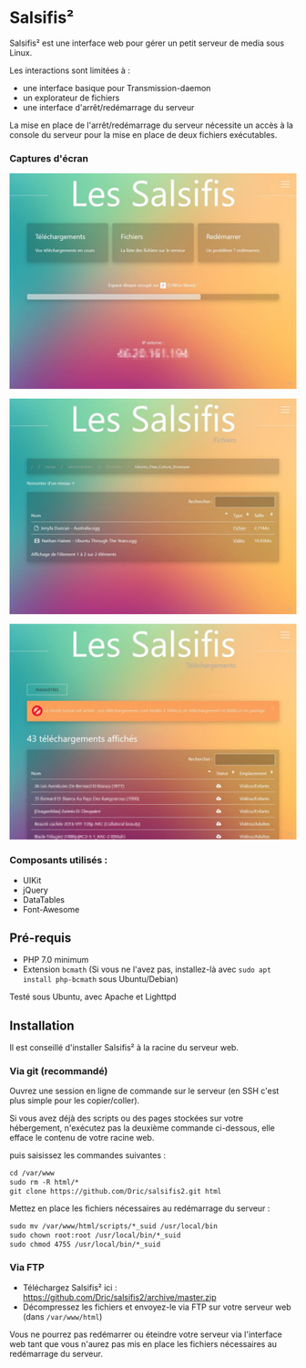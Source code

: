 # Salsifis²

Salsifis² est une interface web pour gérer un petit serveur de media sous Linux.

Les interactions sont limitées à :

- une interface basique pour Transmission-daemon
- un explorateur de fichiers
- une interface d'arrêt/redémarrage du serveur

La mise en place de l'arrêt/redémarrage du serveur nécessite un accès à la console du serveur pour la mise en place de deux fichiers exécutables.

### Captures d'écran

![Accueil](https://raw.githubusercontent.com/Dric/salsifis2/master/img/screenshots/home.jpg "Accueil")

![Fichiers](https://raw.githubusercontent.com/Dric/salsifis2/master/img/screenshots/files.jpg "Explorateur de fichiers")

![Téléchargements](https://raw.githubusercontent.com/Dric/salsifis2/master/img/screenshots/downloads.jpg "Téléchargements")

### Composants utilisés :

- UIKit
- jQuery
- DataTables
- Font-Awesome

## Pré-requis

- PHP 7.0 minimum
- Extension `bcmath` (Si vous ne l'avez pas, installez-là avec `sudo apt install php-bcmath` sous Ubuntu/Debian)

Testé sous Ubuntu, avec Apache et Lighttpd

## Installation

Il est conseillé d'installer Salsifis² à la racine du serveur web.

### Via git (recommandé)

Ouvrez une session en ligne de commande sur le serveur (en SSH c'est plus simple pour les copier/coller).

Si vous avez déjà des scripts ou des pages stockées sur votre hébergement, n'exécutez pas la deuxième commande ci-dessous, elle efface le contenu de votre racine web.

puis saisissez les commandes suivantes :

    cd /var/www
    sudo rm -R html/*
    git clone https://github.com/Dric/salsifis2.git html

Mettez en place les fichiers nécessaires au redémarrage du serveur :

    sudo mv /var/www/html/scripts/*_suid /usr/local/bin
    sudo chown root:root /usr/local/bin/*_suid
    sudo chmod 4755 /usr/local/bin/*_suid

### Via FTP

- Téléchargez Salsifis² ici : https://github.com/Dric/salsifis2/archive/master.zip
- Décompressez les fichiers et envoyez-le via FTP sur votre serveur web (dans `/var/www/html`)

Vous ne pourrez pas redémarrer ou éteindre votre serveur via l'interface web tant que vous n'aurez pas mis en place les fichiers nécessaires au redémarrage du serveur.

